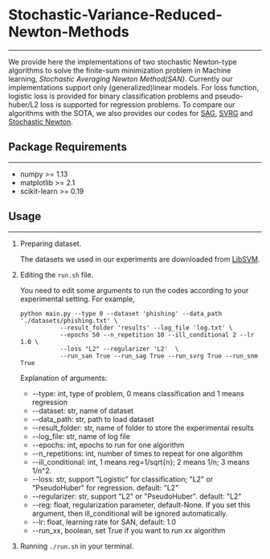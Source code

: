 # Stochastic-Variance-Reduced-Newton-Methods
---

We provide here the implementations of two stochastic Newton-type algorithms to solve the finite-sum minimization problem in Machine learning, *Stochastic Averaging  Newton Method(SAN)*. Currently our implementations support only (generalized)linear models. For loss function, logistic loss is provided for binary classification problems and pseudo-huber/L2 loss is supported for regression problems. To compare our algorithms with the SOTA, we also provides our codes for [SAG][sag], [SVRG][svrg] and [Stochastic Newton][snm].


## Package Requirements
---

+ numpy >= 1.13
+ matplotlib >= 2.1
+ scikit-learn >= 0.19


## Usage
---

1. Preparing dataset.

	The datasets we used in our experiments are downloaded from [LibSVM](https://www.csie.ntu.edu.tw/~cjlin/libsvmtools/datasets/binary.html). 

2. Editing the `run.sh` file.

	You need to edit some arguments to run the codes according to your experimental setting. For example,
	```
	python main.py --type 0 --dataset 'phishing' --data_path './datasets/phishing.txt' \
		       --result_folder 'results' --log_file 'log.txt' \
		       --epochs 50 --n_repetition 10 --ill_conditional 2 --lr 1.0 \
		       --loss "L2" --regularizer 'L2'  \
		       --run_san True --run_sag True --run_svrg True --run_snm True
	```

	Explanation of arguments:

	+  --type: int, type of problem, 0 means classification and 1 means regression
	+  --dataset: str, name of dataset
 	+  --data_path: str, path to load dataset
 	+  --result_folder: str, name of folder to store the experimental results
 	+  --log_file: str, name of log file
 	+  --epochs: int, epochs to run for one algorithm
 	+  --n_repetitions: int, number of times to repeat for one algorithm
 	+  --ill_conditional: int, 1 means reg=1/sqrt{n}; 2 means 1/n; 3 means 1/n^2.
 	+  --loss: str, support "Logistic" for classification; "L2" or "PseudoHuber" for regression. default: "L2"
 	+  --regularizer: str, support "L2" or "PseudoHuber". default: "L2"
 	+  --reg: float, regularization parameter, default-None. If you set this argument, then ill_conditional will be ignored automatically.
 	+  --lr: float, learning rate for SAN, default: 1.0
 	+  --run_xx, boolean, set True if you want to run *xx* algorithm


3. Running  `./run.sh` in your terminal.



[sag]: https://arxiv.org/abs/1309.2388
[svrg]: https://papers.nips.cc/paper/2013/file/ac1dd209cbcc5e5d1c6e28598e8cbbe8-Paper.pdf
[snm]: https://arxiv.org/abs/1912.01597
